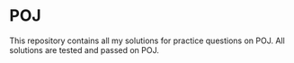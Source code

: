 # POJ
This repository contains all my solutions for practice questions on POJ.
All solutions are tested and passed on POJ.
